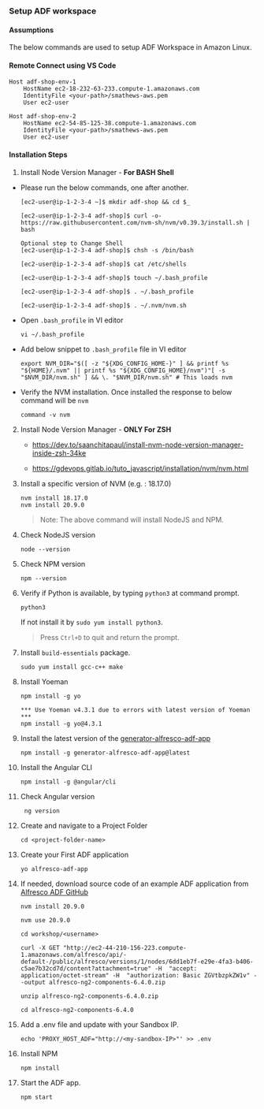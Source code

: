 ### Setup ADF workspace


#### Assumptions

The below commands are used to setup ADF Workspace in Amazon Linux.

#### Remote Connect using VS Code

```
Host adf-shop-env-1
    HostName ec2-18-232-63-233.compute-1.amazonaws.com
    IdentityFile <your-path>/smathews-aws.pem
    User ec2-user

Host adf-shop-env-2
    HostName ec2-54-85-125-38.compute-1.amazonaws.com
    IdentityFile <your-path>/smathews-aws.pem
    User ec2-user
```

#### Installation Steps

1. Install Node Version Manager - <b>For BASH Shell</b>
* Please run the below commands, one after another.
    ```
    [ec2-user@ip-1-2-3-4 ~]$ mkdir adf-shop && cd $_

    [ec2-user@ip-1-2-3-4 adf-shop]$ curl -o- https://raw.githubusercontent.com/nvm-sh/nvm/v0.39.3/install.sh | bash

    Optional step to Change Shell
    [ec2-user@ip-1-2-3-4 adf-shop]$ chsh -s /bin/bash

    [ec2-user@ip-1-2-3-4 adf-shop]$ cat /etc/shells

    [ec2-user@ip-1-2-3-4 adf-shop]$ touch ~/.bash_profile

    [ec2-user@ip-1-2-3-4 adf-shop]$ . ~/.bash_profile

    [ec2-user@ip-1-2-3-4 adf-shop]$ . ~/.nvm/nvm.sh

    ```

* Open `.bash_profile` in VI editor
    ```
    vi ~/.bash_profile
    ```

* Add below snippet to `.bash_profile` file in VI editor
    ```
    export NVM_DIR="$([ -z "${XDG_CONFIG_HOME-}" ] && printf %s "${HOME}/.nvm" || printf %s "${XDG_CONFIG_HOME}/nvm")"[ -s "$NVM_DIR/nvm.sh" ] && \. "$NVM_DIR/nvm.sh" # This loads nvm    
    ```

* Verify the NVM installation. Once installed the response to below command will be `nvm`
    ```
	command -v nvm
    ```
2. Install Node Version Manager - <b>ONLY For ZSH</b>
    * https://dev.to/saanchitapaul/install-nvm-node-version-manager-inside-zsh-34ke

    * https://gdevops.gitlab.io/tuto_javascript/installation/nvm/nvm.html

3. Install a specific version of NVM (e.g. : 18.17.0)
    ```
    nvm install 18.17.0
    nvm install 20.9.0
    ```
    >Note: The above command will install NodeJS and NPM.

4. Check NodeJS version
    ```
    node --version
    ```

5. Check NPM version
    ```
    npm --version
    ```

6. Verify if Python is available, by typing `python3` at command prompt.
    ```
    python3
    ```
    If not install it by `sudo yum install python3`.
    > Press `Ctrl+D` to quit and return the prompt.

7. Install `build-essentials` package.
    ```
    sudo yum install gcc-c++ make
    ```

8. Install Yoeman
    ```
    npm install -g yo

    *** Use Yoeman v4.3.1 due to errors with latest version of Yoeman ***
    npm install -g yo@4.3.1
    ```
9. Install the latest version of the [generator-alfresco-adf-app](https://github.com/Alfresco/generator-alfresco-adf-app)
    ```
    npm install -g generator-alfresco-adf-app@latest
    ```
10. Install the Angular CLI
    ```
    npm install -g @angular/cli
    ```

11. Check Angular version
    ```
     ng version
    ```

12. Create and navigate to a Project Folder
    ```
    cd <project-folder-name>
    ```

13. Create your First ADF application
    ```
    yo alfresco-adf-app
    ```

14. If needed, download source code of an example ADF application from [Alfresco ADF GitHub](https://github.com/Alfresco/alfresco-ng2-components/tree/6.4.0)
    ```
    nvm install 20.9.0

    nvm use 20.9.0

    cd workshop/<username>

    curl -X GET "http://ec2-44-210-156-223.compute-1.amazonaws.com/alfresco/api/-default-/public/alfresco/versions/1/nodes/6dd1eb7f-e29e-4fa3-b406-c5ae7b32cd7d/content?attachment=true" -H  "accept: application/octet-stream" -H  "authorization: Basic ZGVtbzpkZW1v" --output alfresco-ng2-components-6.4.0.zip

    unzip alfresco-ng2-components-6.4.0.zip    

    cd alfresco-ng2-components-6.4.0

    ```

15. Add a .env file and update with your Sandbox IP.
    ```
    echo 'PROXY_HOST_ADF="http://<my-sandbox-IP>"' >> .env
    ```

16. Install NPM
    ```
    npm install
    ```

17. Start the ADF app.
    ```
    npm start
    ```
